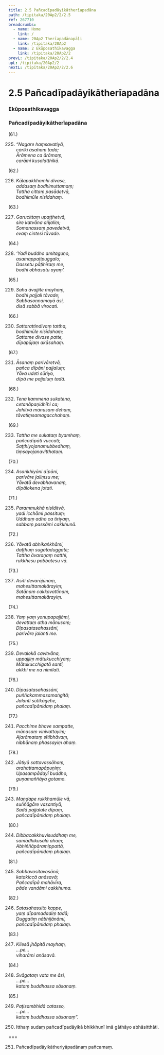 ```yaml
---
title: 2.5 Pañcadīpadāyikātherīapadāna
path: /tipitaka/20Ap2/2/2.5
ref: 267710
breadcrumbs:
  - name: Home
    link: /
  - name: 20Ap2 Therīapadānapāḷi
    link: /tipitaka/20Ap2
  - name: 2 Ekūposathikavagga
    link: /tipitaka/20Ap2/2
prevL: /tipitaka/20Ap2/2/2.4
upL: /tipitaka/20Ap2/2
nextL: /tipitaka/20Ap2/2/2.6
---
```


# 2.5 Pañcadīpadāyikātherīapadāna

### Ekūposathikavagga

### Pañcadīpadāyikātherīapadāna

(61.)

225. _“Nagare haṃsavatiyā,_  
_cārikī āsahaṃ tadā;_  
_Ārāmena ca ārāmaṃ,_  
_carāmi kusalatthikā._  


(62.)

226. _Kāḷapakkhamhi divase,_  
_addasaṃ bodhimuttamaṃ;_  
_Tattha cittaṃ pasādetvā,_  
_bodhimūle nisīdahaṃ._  


(63.)

227. _Garucittaṃ upaṭṭhetvā,_  
_sire katvāna añjaliṃ;_  
_Somanassaṃ pavedetvā,_  
_evaṃ cintesi tāvade._  


(64.)

228. _‘Yadi buddho amitaguṇo,_  
_asamappaṭipuggalo;_  
_Dassetu pāṭihīraṃ me,_  
_bodhi obhāsatu ayaṃ’._  


(65.)

229. _Saha āvajjite mayhaṃ,_  
_bodhi pajjali tāvade;_  
_Sabbasoṇṇamayā āsi,_  
_disā sabbā virocati._  


(66.)

230. _Sattarattindivaṃ tattha,_  
_bodhimūle nisīdahaṃ;_  
_Sattame divase patte,_  
_dīpapūjaṃ akāsahaṃ._  


(67.)

231. _Āsanaṃ parivāretvā,_  
_pañca dīpāni pajjaluṃ;_  
_Yāva udeti sūriyo,_  
_dīpā me pajjaluṃ tadā._  


(68.)

232. _Tena kammena sukatena,_  
_cetanāpaṇidhīhi ca;_  
_Jahitvā mānusaṃ dehaṃ,_  
_tāvatiṃsamagacchahaṃ._  


(69.)

233. _Tattha me sukataṃ byamhaṃ,_  
_pañcadīpāti vuccati;_  
_Saṭṭhiyojanamubbedhaṃ,_  
_tiṃsayojanavitthataṃ._  


(70.)

234. _Asaṅkhiyāni dīpāni,_  
_parivāre jaliṃsu me;_  
_Yāvatā devabhavanaṃ,_  
_dīpālokena jotati._  


(71.)

235. _Parammukhā nisīditvā,_  
_yadi icchāmi passituṃ;_  
_Uddhaṃ adho ca tiriyaṃ,_  
_sabbaṃ passāmi cakkhunā._  


(72.)

236. _Yāvatā abhikaṅkhāmi,_  
_daṭṭhuṃ sugataduggate;_  
_Tattha āvaraṇaṃ natthi,_  
_rukkhesu pabbatesu vā._  


(73.)

237. _Asīti devarājūnaṃ,_  
_mahesittamakārayiṃ;_  
_Satānaṃ cakkavattīnaṃ,_  
_mahesittamakārayiṃ._  


(74.)

238. _Yaṃ yaṃ yonupapajjāmi,_  
_devattaṃ atha mānusaṃ;_  
_Dīpasatasahassāni,_  
_parivāre jalanti me._  


(75.)

239. _Devalokā cavitvāna,_  
_uppajjiṃ mātukucchiyaṃ;_  
_Mātukucchigatā santī,_  
_akkhi me na nimīlati._  


(76.)

240. _Dīpasatasahassāni,_  
_puññakammasamaṅgitā;_  
_Jalanti sūtikāgehe,_  
_pañcadīpānidaṃ phalaṃ._  


(77.)

241. _Pacchime bhave sampatte,_  
_mānasaṃ vinivattayiṃ;_  
_Ajarāmataṃ sītibhāvaṃ,_  
_nibbānaṃ phassayiṃ ahaṃ._  


(78.)

242. _Jātiyā sattavassāhaṃ,_  
_arahattamapāpuṇiṃ;_  
_Upasampādayī buddho,_  
_guṇamaññāya gotamo._  


(79.)

243. _Maṇḍape rukkhamūle vā,_  
_suññāgāre vasantiyā;_  
_Sadā pajjalate dīpaṃ,_  
_pañcadīpānidaṃ phalaṃ._  


(80.)

244. _Dibbacakkhuvisuddhaṃ me,_  
_samādhikusalā ahaṃ;_  
_Abhiññāpāramippattā,_  
_pañcadīpānidaṃ phalaṃ._  


(81.)

245. _Sabbavositavosānā,_  
_katakiccā anāsavā;_  
_Pañcadīpā mahāvīra,_  
_pāde vandāmi cakkhuma._  


(82.)

246. _Satasahassito kappe,_  
_yaṃ dīpamadadiṃ tadā;_  
_Duggatiṃ nābhijānāmi,_  
_pañcadīpānidaṃ phalaṃ._  


(83.)

247. _Kilesā jhāpitā mayhaṃ,_  
_…pe…_  
_viharāmi anāsavā._  


(84.)

248. _Svāgataṃ vata me āsi,_  
_…pe…_  
_kataṃ buddhassa sāsanaṃ._  


(85.)

249. _Paṭisambhidā catasso,_  
_…pe…_  
_kataṃ buddhassa sāsanaṃ”._  


250. Itthaṃ sudaṃ pañcadīpadāyikā bhikkhunī imā gāthāyo abhāsitthāti.

===

251. Pañcadīpadāyikātheriyāpadānaṃ pañcamaṃ.




